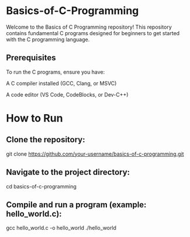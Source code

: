 # Basics-of-C-Programming
Welcome to the Basics of C Programming repository! This repository contains fundamental C programs designed for beginners to get started with the C programming language.

## Prerequisites
To run the C programs, ensure you have:

A C compiler installed (GCC, Clang, or MSVC)

A code editor (VS Code, CodeBlocks, or Dev-C++)

# How to Run

## Clone the repository:
git clone https://github.com/your-username/basics-of-c-programming.git

## Navigate to the project directory:
cd basics-of-c-programming

## Compile and run a program (example: hello_world.c):
gcc hello_world.c -o hello_world
./hello_world
